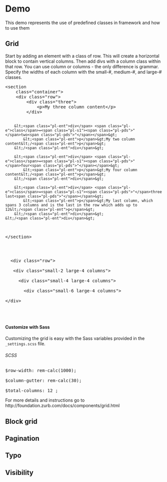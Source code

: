 Demo
==========

<p>This demo represents the use of predefined classes in framework and how to use them</p>


<h2>Grid</h2>
<p>
Start by adding an element with a class of row. This will create a horizontal block to contain vertical columns. Then add divs with a column class within that row. You can use column or columns - the only difference is grammar. Specify the widths of each column with the small-#, medium-#, and large-# classes.</p>


<div class="highlight highlight-html">
  <pre>&lt;<span class="pl-ent">section</span> 
    <span class="pl-e">class</span>=<span class="pl-s1"><span class="pl-pds">"</span>container<span class="pl-pds">"</span></span>&gt;
    &lt;<span class="pl-ent">div</span> <span class="pl-e">class</span>=<span class="pl-s1"><span class="pl-pds">"</span>row<span class="pl-pds">"</span></span>&gt;
        &lt;<span class="pl-ent">div</span> <span class="pl-e">class</span>=<span class="pl-s1"><span class="pl-pds">"</span>three<span class="pl-pds">"</span></span>&gt;
            &lt;<span class="pl-ent">p</span>&gt;My three column content&lt;/<span class="pl-ent">p</span>&gt;
        &lt;/<span class="pl-ent">div</span>&gt;

        &lt;<span class="pl-ent">div</span> <span class="pl-e">class</span>=<span class="pl-s1"><span class="pl-pds">"</span>two<span class="pl-pds">"</span></span>&gt;
            &lt;<span class="pl-ent">p</span>&gt;My two column content&lt;/<span class="pl-ent">p</span>&gt;
        &lt;/<span class="pl-ent">div</span>&gt;

        &lt;<span class="pl-ent">div</span> <span class="pl-e">class</span>=<span class="pl-s1"><span class="pl-pds">"</span>four<span class="pl-pds">"</span></span>&gt;
            &lt;<span class="pl-ent">p</span>&gt;My four column content&lt;/<span class="pl-ent">p</span>&gt;
        &lt;/<span class="pl-ent">div</span>&gt;

        &lt;<span class="pl-ent">div</span> <span class="pl-e">class</span>=<span class="pl-s1"><span class="pl-pds">"</span>three last<span class="pl-pds">"</span></span>&gt;
            &lt;<span class="pl-ent">p</span>&gt;My last column, which spans 3 columns and is the last in the row which adds up to 12&lt;/<span class="pl-ent">p</span>&gt;
        &lt;/<span class="pl-ent">div</span>&gt;
    &lt;/<span class="pl-ent">div</span>&gt;
&lt;/<span class="pl-ent">section</span>&gt;</pre></div>


<pre>


  <span>&lt;div class="row"&gt;</span><br>
  &nbsp;<span>&lt;div class="small-2 large-4 columns"&gt;</span><br>
  &nbsp; &nbsp;<span>&lt;div class="small-4 large-4 columns"&gt;</span><br>
  &nbsp; &nbsp; &nbsp;<span>&lt;div class="small-6 large-4 columns"&gt;</span><br>
<span>&lt;/div&gt;</span><br>


</pre>


<h4>Customize with Sass</h4>

<p>Customizing the grid is easy with the Sass variables provided in the <code>_settings.scss</code> file.</p>
<h6>SCSS</h6>
<pre>
$row-width: rem-calc(1000);<br>
$column-gutter: rem-calc(30);<br>
$total-columns: 12 ;
</pre>

<p>For more details and instructions go to http://foundation.zurb.com/docs/components/grid.html</p>



<h2>Block grid</h2>
<h2>Pagination</h2>
<h2>Typo</h2>
<h2>Visibility</h2>